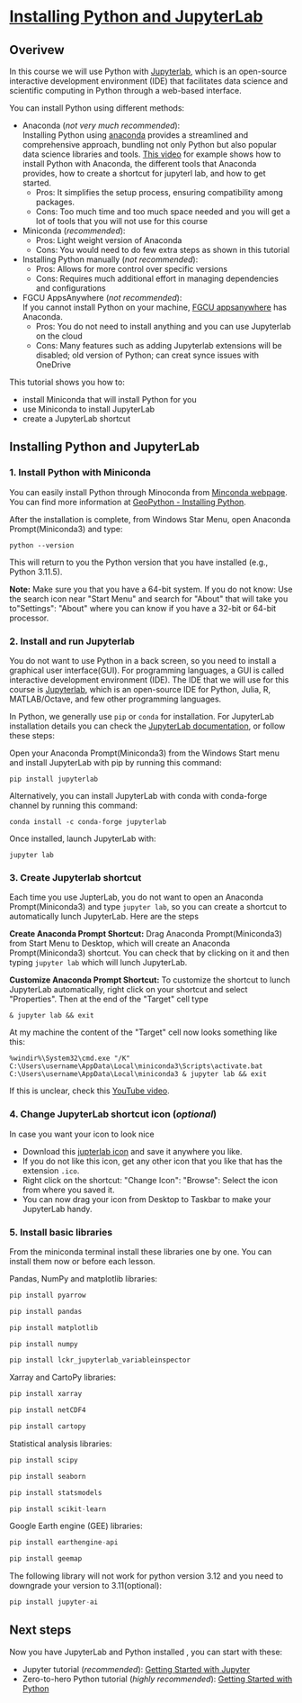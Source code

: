 # [Installing Python and JupyterLab](https://aselshall.github.io/eds/L/L1/installing_python)

## Overivew 
In this course we will use Python with [Jupyterlab](https://jupyter.org/), which is an open-source interactive development environment (IDE) that facilitates data science and scientific computing in Python through a web-based interface.  

You can install Python using different methods:
- Anaconda (*not very much recommended*):  
Installing Python using [anaconda](https://docs.anaconda.com/free/anaconda/install/index.html) provides a streamlined and comprehensive approach, bundling not only Python but also popular data science libraries and tools. [This video](https://youtu.be/ozTSqhU9Hek?si=cGzNRATmPOPsoLCg) for example shows how to install Python with Anaconda, the different tools that Anaconda provides, how to create a shortcut for jupyterl lab, and how to get started.
   - Pros: It simplifies the setup process, ensuring compatibility among packages.
   - Cons: Too much time and too much space needed and you will get a lot of tools that you will not use for this course
- Miniconda (*recommended*):  
   - Pros: Light weight version of Anaconda
   - Cons: You would need to do few extra steps as shown in this tutorial
- Installing Python manually (*not recommended*):
   - Pros: Allows for more control over specific versions
   - Cons: Requires much additional effort in managing dependencies and configurations
- FGCU AppsAnywhere (*not recommended*):  
If you cannot install Python on your machine, [FGCU appsanywhere](https://www.fgcu.edu/its/appsanywhere/) has Anaconda.
     - Pros: You do not need to install anything and you can use Jupyterlab on the cloud
     - Cons: Many features such as adding Jupyterlab extensions will be disabled; old version of Python; can creat synce issues with OneDrive 

This tutorial shows you how to: 
- install Miniconda that will install Python for you
- use Miniconda to install JupyterLab
- create a JupyterLab shortcut 

## Installing Python and JupyterLab

### 1. Install Python with Miniconda

You can easily install Python through Minoconda from [Minconda webpage](https://docs.conda.io/projects/miniconda/en/latest/miniconda-install.html). You can find more information at [GeoPython - Installing Python](https://geo-Python-site.readthedocs.io/en/latest/course-info/installing-miniconda.html). 

After the installation is complete, from Windows Star Menu, open Anaconda Prompt(Miniconda3) and type:
```code
python --version
```
This will return to you the Python version that you have installed (e.g., Python 3.11.5). 

**Note:** Make sure you that you have a 64-bit system. If you do not know: Use the search icon near "Start Menu" and search for "About" that will take you to"Settings": "About" where you can know if you have a 32-bit or 64-bit processor. 

### 2. Install and run Jupyterlab 
You do not want to use Python in a back screen, so you need to install a graphical user interface(GUI). For programming languages, a GUI is called interactive development environment (IDE). The IDE that we will use for this course is [Jupyterlab](https://jupyter.org/), which is an open-source IDE for Python, Julia, R, MATLAB/Octave, and few other programming languages. 
  
In Python, we generally use `pip` or `conda` for installation. For JupyterLab installation details you can check the [JupyterLab documentation](https://jupyter.org/install), or follow these steps:

Open your Anaconda Prompt(Miniconda3) from the Windows Start menu and install JupyterLab with pip by running this command:
```code
pip install jupyterlab
```
Alternatively, you can install JupyterLab with conda with conda-forge channel by running this command:
```code
conda install -c conda-forge jupyterlab
```

Once installed, launch JupyterLab with:
```code
jupyter lab
```

### 3. Create Jupyterlab shortcut
Each time you use JupterLab, you do not want to open an Anaconda Prompt(Miniconda3) and type `jupyter lab`, so you can create a shortcut to automatically lunch JupyterLab. Here are the steps

**Create Anaconda Prompt Shortcut:** Drag Anaconda Prompt(Miniconda3) from Start Menu to Desktop, which will create an Anaconda Prompt(Miniconda3) shortcut. You can check that by clicking on it and then typing `jupyter lab` which will lunch JupyterLab.

**Customize Anaconda Prompt Shortcut:** To customize the shortcut to lunch JupyterLab automatically, right click on your shortcut and select "Properties". Then at the end of the "Target" cell type
```code
& jupyter lab && exit
```
At my machine the content of the "Target" cell now looks something like this:
```
%windir%\System32\cmd.exe "/K" C:\Users\username\AppData\Local\miniconda3\Scripts\activate.bat C:\Users\username\AppData\Local\miniconda3 & jupyter lab && exit
```
If this is unclear, check this [YouTube video](https://youtu.be/ozTSqhU9Hek?si=PXY_gllGM52twLji&t=730). 
  
### 4. Change JupyterLab shortcut icon (*optional*)
In case you want your icon to look nice
- Download this [jupterlab icon](https://github.com/aselshall/git-tutorial-/blob/master/JupyterLab-icon.ico) and save it anywhere you like.
- If you do not like this icon, get any other icon that you like that has the extension `.ico`.
- Right click on the shortcut: "Change Icon": "Browse": Select the icon from where you saved it.
- You can now drag your icon from Desktop to Taskbar to make your JupyterLab handy.

### 5. Install basic libraries
From the miniconda terminal install these libraries one by one. You can install them now or before each lesson.   
    
Pandas, NumPy and matplotlib libraries:
```python
pip install pyarrow
```
```python
pip install pandas
```
```python
pip install matplotlib
```
```python
pip install numpy
```
```python
pip install lckr_jupyterlab_variableinspector
```
Xarray and CartoPy libraries:   
```python
pip install xarray
```
```python
pip install netCDF4
```
```python
pip install cartopy
```
Statistical analysis libraries:
```python
pip install scipy
```
```python
pip install seaborn
```
```python
pip install statsmodels
```
```python
pip install scikit-learn
```
Google Earth engine (GEE) libraries:
```python
pip install earthengine-api
```
```python
pip install geemap
```
The following library will not work for python version 3.12 and you need to downgrade your version to 3.11(optional):
```python
pip install jupyter-ai
```

## Next steps
Now you have JupyterLab and Python installed , you can start with these: 
- Jupyter tutorial (*recommended*): [Getting Started with Jupyter](https://foundations.projectpythia.org/foundations/getting-started-jupyter.html) 
- Zero-to-hero Python tutorial (*highly recommended*): [Getting Started with Python](https://foundations.projectpythia.org/foundations/getting-started-python.html)
